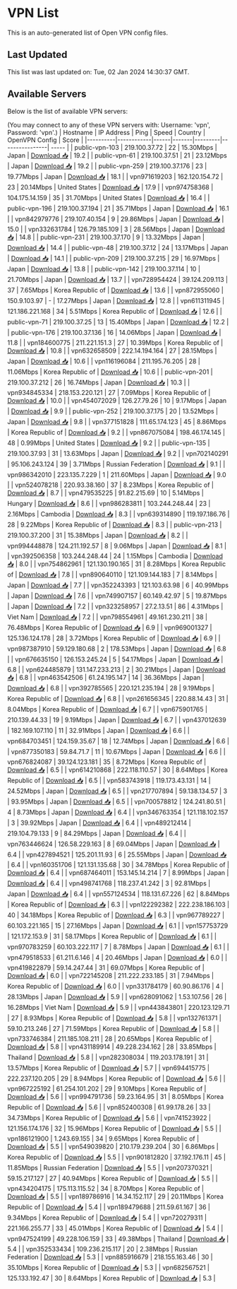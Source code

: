 # VPN List

This is an auto-generated list of Open VPN config files.

## Last Updated

This list was last updated on: Tue, 02 Jan 2024 14:30:37 GMT.

## Available Servers

Below is the list of available VPN servers:

(You may connect to any of these VPN servers with: Username: 'vpn', Password: 'vpn'.)
| Hostname | IP Address | Ping | Speed | Country | OpenVPN Config | Score |
|----------|------------|------|-------|---------|----------------| ----- |
| public-vpn-103 | 219.100.37.72 | 22 | 15.30Mbps | Japan | [Download 📥](./configs/server_0_JP.ovpn) | 19.2 |
| public-vpn-61 | 219.100.37.51 | 21 | 23.12Mbps | Japan | [Download 📥](./configs/server_1_JP.ovpn) | 19.2 |
| public-vpn-259 | 219.100.37.176 | 23 | 19.77Mbps | Japan | [Download 📥](./configs/server_2_JP.ovpn) | 18.1 |
| vpn971619203 | 162.120.154.72 | 23 | 20.14Mbps | United States | [Download 📥](./configs/server_3_US.ovpn) | 17.9 |
| vpn974758368 | 104.175.14.159 | 35 | 31.70Mbps | United States | [Download 📥](./configs/server_4_US.ovpn) | 16.4 |
| public-vpn-196 | 219.100.37.194 | 21 | 35.71Mbps | Japan | [Download 📥](./configs/server_5_JP.ovpn) | 16.1 |
| vpn842979776 | 219.107.40.154 | 9 | 29.86Mbps | Japan | [Download 📥](./configs/server_6_JP.ovpn) | 15.0 |
| vpn332631784 | 126.79.185.109 | 3 | 28.56Mbps | Japan | [Download 📥](./configs/server_7_JP.ovpn) | 14.8 |
| public-vpn-231 | 219.100.37.170 | 9 | 13.32Mbps | Japan | [Download 📥](./configs/server_8_JP.ovpn) | 14.4 |
| public-vpn-48 | 219.100.37.12 | 24 | 13.17Mbps | Japan | [Download 📥](./configs/server_9_JP.ovpn) | 14.1 |
| public-vpn-209 | 219.100.37.215 | 29 | 16.97Mbps | Japan | [Download 📥](./configs/server_10_JP.ovpn) | 13.8 |
| public-vpn-142 | 219.100.37.114 | 10 | 21.70Mbps | Japan | [Download 📥](./configs/server_11_JP.ovpn) | 13.7 |
| vpn728954424 | 39.124.209.113 | 37 | 7.65Mbps | Korea Republic of | [Download 📥](./configs/server_12_KR.ovpn) | 13.6 |
| vpn872955060 | 150.9.103.97 | - | 17.27Mbps | Japan | [Download 📥](./configs/server_13_JP.ovpn) | 12.8 |
| vpn611311945 | 121.186.221.168 | 34 | 5.51Mbps | Korea Republic of | [Download 📥](./configs/server_14_KR.ovpn) | 12.6 |
| public-vpn-71 | 219.100.37.25 | 13 | 15.40Mbps | Japan | [Download 📥](./configs/server_15_JP.ovpn) | 12.2 |
| public-vpn-176 | 219.100.37.136 | 16 | 14.06Mbps | Japan | [Download 📥](./configs/server_16_JP.ovpn) | 11.8 |
| vpn184600775 | 211.221.151.3 | 27 | 10.39Mbps | Korea Republic of | [Download 📥](./configs/server_17_KR.ovpn) | 10.8 |
| vpn632658509 | 222.14.194.164 | 27 | 28.15Mbps | Japan | [Download 📥](./configs/server_18_JP.ovpn) | 10.6 |
| vpn116196084 | 211.195.76.205 | 28 | 11.06Mbps | Korea Republic of | [Download 📥](./configs/server_19_KR.ovpn) | 10.6 |
| public-vpn-201 | 219.100.37.212 | 26 | 16.74Mbps | Japan | [Download 📥](./configs/server_20_JP.ovpn) | 10.3 |
| vpn934845334 | 218.153.220.121 | 27 | 7.09Mbps | Korea Republic of | [Download 📥](./configs/server_21_KR.ovpn) | 10.0 |
| vpn454072029 | 126.27.79.26 | 10 | 9.17Mbps | Japan | [Download 📥](./configs/server_22_JP.ovpn) | 9.9 |
| public-vpn-252 | 219.100.37.175 | 20 | 13.52Mbps | Japan | [Download 📥](./configs/server_23_JP.ovpn) | 9.8 |
| vpn377151828 | 111.65.174.123 | 45 | 8.86Mbps | Korea Republic of | [Download 📥](./configs/server_24_KR.ovpn) | 9.2 |
| vpn867075084 | 198.46.174.145 | 48 | 0.99Mbps | United States | [Download 📥](./configs/server_25_US.ovpn) | 9.2 |
| public-vpn-135 | 219.100.37.93 | 31 | 13.63Mbps | Japan | [Download 📥](./configs/server_26_JP.ovpn) | 9.2 |
| vpn702140291 | 95.106.243.124 | 39 | 3.71Mbps | Russian Federation | [Download 📥](./configs/server_27_RU.ovpn) | 9.1 |
| vpn986342010 | 223.135.7.229 | 1 | 211.60Mbps | Japan | [Download 📥](./configs/server_28_JP.ovpn) | 9.0 |
| vpn524078218 | 220.93.38.160 | 37 | 8.23Mbps | Korea Republic of | [Download 📥](./configs/server_29_KR.ovpn) | 8.7 |
| vpn479535225 | 91.82.215.69 | 10 | 5.14Mbps | Hungary | [Download 📥](./configs/server_30_HU.ovpn) | 8.6 |
| vpn986283811 | 103.244.248.44 | 23 | 2.16Mbps | Cambodia | [Download 📥](./configs/server_31_KH.ovpn) | 8.3 |
| vpn639314890 | 119.197.186.76 | 28 | 9.22Mbps | Korea Republic of | [Download 📥](./configs/server_32_KR.ovpn) | 8.3 |
| public-vpn-213 | 219.100.37.200 | 31 | 15.38Mbps | Japan | [Download 📥](./configs/server_33_JP.ovpn) | 8.2 |
| vpn994448878 | 124.211.192.57 | 8 | 9.06Mbps | Japan | [Download 📥](./configs/server_34_JP.ovpn) | 8.1 |
| vpn392506358 | 103.244.248.44 | 24 | 1.15Mbps | Cambodia | [Download 📥](./configs/server_35_KH.ovpn) | 8.0 |
| vpn754862961 | 121.130.190.165 | 31 | 8.28Mbps | Korea Republic of | [Download 📥](./configs/server_36_KR.ovpn) | 7.8 |
| vpn890640110 | 121.109.144.183 | 7 | 8.14Mbps | Japan | [Download 📥](./configs/server_37_JP.ovpn) | 7.7 |
| vpn352243393 | 121.103.63.98 | 6 | 40.99Mbps | Japan | [Download 📥](./configs/server_38_JP.ovpn) | 7.6 |
| vpn749907157 | 60.149.42.97 | 5 | 19.87Mbps | Japan | [Download 📥](./configs/server_39_JP.ovpn) | 7.2 |
| vpn323258957 | 27.2.13.51 | 86 | 4.31Mbps | Viet Nam | [Download 📥](./configs/server_40_VN.ovpn) | 7.2 |
| vpn798554961 | 49.161.230.211 | 38 | 76.48Mbps | Korea Republic of | [Download 📥](./configs/server_41_KR.ovpn) | 6.9 |
| vpn969001327 | 125.136.124.178 | 28 | 3.72Mbps | Korea Republic of | [Download 📥](./configs/server_42_KR.ovpn) | 6.9 |
| vpn987387910 | 59.129.180.68 | 2 | 178.53Mbps | Japan | [Download 📥](./configs/server_43_JP.ovpn) | 6.8 |
| vpn676635150 | 126.153.245.24 | 5 | 54.17Mbps | Japan | [Download 📥](./configs/server_44_JP.ovpn) | 6.8 |
| vpn624485879 | 131.147.233.213 | 2 | 30.21Mbps | Japan | [Download 📥](./configs/server_45_JP.ovpn) | 6.8 |
| vpn463542506 | 61.24.195.147 | 14 | 36.36Mbps | Japan | [Download 📥](./configs/server_46_JP.ovpn) | 6.8 |
| vpn392785565 | 220.121.235.194 | 28 | 9.19Mbps | Korea Republic of | [Download 📥](./configs/server_47_KR.ovpn) | 6.8 |
| vpn261656345 | 220.88.14.43 | 31 | 8.04Mbps | Korea Republic of | [Download 📥](./configs/server_48_KR.ovpn) | 6.7 |
| vpn675901765 | 210.139.44.33 | 19 | 9.19Mbps | Japan | [Download 📥](./configs/server_49_JP.ovpn) | 6.7 |
| vpn437012639 | 182.169.107.110 | 11 | 32.91Mbps | Japan | [Download 📥](./configs/server_50_JP.ovpn) | 6.6 |
| vpn684703451 | 124.159.35.67 | 18 | 12.74Mbps | Japan | [Download 📥](./configs/server_51_JP.ovpn) | 6.6 |
| vpn877350183 | 59.84.71.7 | 11 | 10.67Mbps | Japan | [Download 📥](./configs/server_52_JP.ovpn) | 6.6 |
| vpn676824087 | 39.124.123.181 | 35 | 8.72Mbps | Korea Republic of | [Download 📥](./configs/server_53_KR.ovpn) | 6.5 |
| vpn614210868 | 222.118.110.57 | 30 | 8.64Mbps | Korea Republic of | [Download 📥](./configs/server_54_KR.ovpn) | 6.5 |
| vpn583743918 | 119.173.43.131 | 14 | 24.52Mbps | Japan | [Download 📥](./configs/server_55_JP.ovpn) | 6.5 |
| vpn217707894 | 59.138.134.57 | 3 | 93.95Mbps | Japan | [Download 📥](./configs/server_56_JP.ovpn) | 6.5 |
| vpn700578812 | 124.241.80.51 | 4 | 8.73Mbps | Japan | [Download 📥](./configs/server_57_JP.ovpn) | 6.4 |
| vpn346763354 | 121.118.102.157 | 3 | 39.92Mbps | Japan | [Download 📥](./configs/server_58_JP.ovpn) | 6.4 |
| vpn489212414 | 219.104.79.133 | 9 | 84.29Mbps | Japan | [Download 📥](./configs/server_59_JP.ovpn) | 6.4 |
| vpn763446624 | 126.58.229.163 | 8 | 69.04Mbps | Japan | [Download 📥](./configs/server_60_JP.ovpn) | 6.4 |
| vpn427894521 | 125.201.11.93 | 6 | 25.55Mbps | Japan | [Download 📥](./configs/server_61_JP.ovpn) | 6.4 |
| vpn160351706 | 121.131.135.68 | 30 | 34.78Mbps | Korea Republic of | [Download 📥](./configs/server_62_KR.ovpn) | 6.4 |
| vpn687464011 | 153.145.14.214 | 7 | 8.99Mbps | Japan | [Download 📥](./configs/server_63_JP.ovpn) | 6.4 |
| vpn498741768 | 118.237.41.242 | 3 | 92.81Mbps | Japan | [Download 📥](./configs/server_64_JP.ovpn) | 6.4 |
| vpn557124534 | 118.131.67.226 | 62 | 8.84Mbps | Korea Republic of | [Download 📥](./configs/server_65_KR.ovpn) | 6.3 |
| vpn122292382 | 222.238.186.103 | 40 | 34.18Mbps | Korea Republic of | [Download 📥](./configs/server_66_KR.ovpn) | 6.3 |
| vpn967789227 | 60.103.221.165 | 15 | 27.16Mbps | Japan | [Download 📥](./configs/server_67_JP.ovpn) | 6.1 |
| vpn157753729 | 121.172.153.9 | 31 | 58.17Mbps | Korea Republic of | [Download 📥](./configs/server_68_KR.ovpn) | 6.1 |
| vpn970783259 | 60.103.222.117 | 7 | 8.78Mbps | Japan | [Download 📥](./configs/server_69_JP.ovpn) | 6.1 |
| vpn479518533 | 61.211.6.146 | 4 | 20.46Mbps | Japan | [Download 📥](./configs/server_70_JP.ovpn) | 6.0 |
| vpn419822879 | 59.14.247.44 | 31 | 69.07Mbps | Korea Republic of | [Download 📥](./configs/server_71_KR.ovpn) | 6.0 |
| vpn722145208 | 211.222.233.185 | 31 | 7.94Mbps | Korea Republic of | [Download 📥](./configs/server_72_KR.ovpn) | 6.0 |
| vpn331784179 | 60.90.86.176 | 4 | 28.13Mbps | Japan | [Download 📥](./configs/server_73_JP.ovpn) | 5.9 |
| vpn628091062 | 1.53.107.56 | 26 | 16.28Mbps | Viet Nam | [Download 📥](./configs/server_74_VN.ovpn) | 5.9 |
| vpn443843801 | 220.123.129.71 | 27 | 8.93Mbps | Korea Republic of | [Download 📥](./configs/server_75_KR.ovpn) | 5.8 |
| vpn132761371 | 59.10.213.246 | 27 | 71.59Mbps | Korea Republic of | [Download 📥](./configs/server_76_KR.ovpn) | 5.8 |
| vpn733746384 | 211.185.108.211 | 28 | 20.65Mbps | Korea Republic of | [Download 📥](./configs/server_77_KR.ovpn) | 5.8 |
| vpn431189914 | 49.228.234.162 | 28 | 33.85Mbps | Thailand | [Download 📥](./configs/server_78_TH.ovpn) | 5.8 |
| vpn282308034 | 119.203.178.191 | 31 | 13.57Mbps | Korea Republic of | [Download 📥](./configs/server_79_KR.ovpn) | 5.7 |
| vpn694415775 | 222.237.120.205 | 29 | 8.94Mbps | Korea Republic of | [Download 📥](./configs/server_80_KR.ovpn) | 5.6 |
| vpn967225192 | 61.254.101.202 | 29 | 9.10Mbps | Korea Republic of | [Download 📥](./configs/server_81_KR.ovpn) | 5.6 |
| vpn994791736 | 59.23.164.95 | 31 | 8.05Mbps | Korea Republic of | [Download 📥](./configs/server_82_KR.ovpn) | 5.6 |
| vpn852400308 | 61.99.178.26 | 33 | 34.73Mbps | Korea Republic of | [Download 📥](./configs/server_83_KR.ovpn) | 5.6 |
| vpn741523922 | 121.156.174.176 | 32 | 15.96Mbps | Korea Republic of | [Download 📥](./configs/server_84_KR.ovpn) | 5.5 |
| vpn186121900 | 1.243.69.155 | 34 | 9.65Mbps | Korea Republic of | [Download 📥](./configs/server_85_KR.ovpn) | 5.5 |
| vpn549039820 | 210.179.239.204 | 30 | 6.86Mbps | Korea Republic of | [Download 📥](./configs/server_86_KR.ovpn) | 5.5 |
| vpn901812820 | 37.192.176.11 | 45 | 11.85Mbps | Russian Federation | [Download 📥](./configs/server_87_RU.ovpn) | 5.5 |
| vpn207370321 | 59.15.217.127 | 27 | 40.94Mbps | Korea Republic of | [Download 📥](./configs/server_88_KR.ovpn) | 5.5 |
| vpn434204175 | 175.113.115.52 | 34 | 8.70Mbps | Korea Republic of | [Download 📥](./configs/server_89_KR.ovpn) | 5.5 |
| vpn189786916 | 14.34.152.117 | 29 | 20.11Mbps | Korea Republic of | [Download 📥](./configs/server_90_KR.ovpn) | 5.4 |
| vpn189479688 | 211.59.61.167 | 36 | 9.34Mbps | Korea Republic of | [Download 📥](./configs/server_91_KR.ovpn) | 5.4 |
| vpn720279311 | 221.166.255.77 | 33 | 45.01Mbps | Korea Republic of | [Download 📥](./configs/server_92_KR.ovpn) | 5.4 |
| vpn947524199 | 49.228.106.159 | 33 | 49.38Mbps | Thailand | [Download 📥](./configs/server_93_TH.ovpn) | 5.4 |
| vpn352533434 | 109.236.215.117 | 20 | 2.38Mbps | Russian Federation | [Download 📥](./configs/server_94_RU.ovpn) | 5.3 |
| vpn885916679 | 218.155.163.46 | 30 | 35.10Mbps | Korea Republic of | [Download 📥](./configs/server_95_KR.ovpn) | 5.3 |
| vpn682567521 | 125.133.192.47 | 30 | 8.64Mbps | Korea Republic of | [Download 📥](./configs/server_96_KR.ovpn) | 5.3 |
